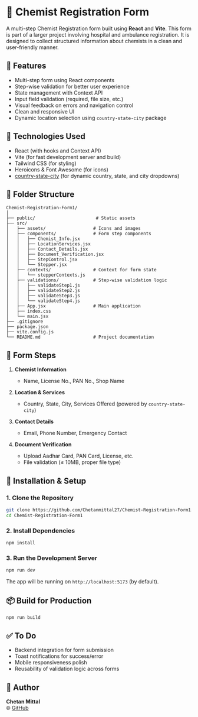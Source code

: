 
# 💊 Chemist Registration Form

A multi-step Chemist Registration form built using **React** and **Vite**. This form is part of a larger project involving hospital and ambulance registration. It is designed to collect structured information about chemists in a clean and user-friendly manner.

## 🚀 Features

- Multi-step form using React components
- Step-wise validation for better user experience
- State management with Context API
- Input field validation (required, file size, etc.)
- Visual feedback on errors and navigation control
- Clean and responsive UI
- Dynamic location selection using `country-state-city` package

## 🧩 Technologies Used

- React (with hooks and Context API)
- Vite (for fast development server and build)
- Tailwind CSS (for styling)
- Heroicons & Font Awesome (for icons)
- [country-state-city](https://www.npmjs.com/package/country-state-city) (for dynamic country, state, and city dropdowns)

## 📁 Folder Structure

```
Chemist-Registration-Form1/
│
├── public/                       # Static assets
├── src/
│   ├── assets/                  # Icons and images
│   ├── components/              # Form step components
│   │   ├── Chemist_Info.jsx
│   │   ├── LocationServices.jsx
│   │   ├── Contact_Details.jsx
│   │   ├── Document_Verification.jsx
│   │   ├── StepControl.jsx
│   │   └── Stepper.jsx
│   ├── contexts/                # Context for form state
│   │   └── stepperContexts.js
│   ├── validations/             # Step-wise validation logic
│   │   ├── validateStep1.js
│   │   ├── validateStep2.js
│   │   ├── validateStep3.js
│   │   └── validateStep4.js
│   ├── App.jsx                  # Main application
│   ├── index.css
│   └── main.jsx
├── .gitignore
├── package.json
├── vite.config.js
└── README.md                    # Project documentation
```

## 📝 Form Steps

1. **Chemist Information**
   - Name, License No., PAN No., Shop Name

2. **Location & Services**
   - Country, State, City, Services Offered (powered by `country-state-city`)

3. **Contact Details**
   - Email, Phone Number, Emergency Contact

4. **Document Verification**
   - Upload Aadhar Card, PAN Card, License, etc.
   - File validation (≤ 10MB, proper file type)

## 🔧 Installation & Setup

### 1. Clone the Repository

```bash
git clone https://github.com/Chetanmittal27/Chemist-Registration-Form1.git
cd Chemist-Registration-Form1
```

### 2. Install Dependencies

```bash
npm install
```

### 3. Run the Development Server

```bash
npm run dev
```

The app will be running on `http://localhost:5173` (by default).

## 📦 Build for Production

```bash
npm run build
```

## ✅ To Do

- Backend integration for form submission
- Toast notifications for success/error
- Mobile responsiveness polish
- Reusability of validation logic across forms

## 🙌 Author

**Chetan Mittal**   
🌐 [GitHub](https://github.com/Chetanmittal27)